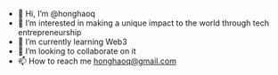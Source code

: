 - 👋 Hi, I’m @honghaoq
- 👀 I’m interested in making a unique impact to the world through tech entrepreneurship
- 🌱 I’m currently learning Web3
- 💞️ I’m looking to collaborate on it
- 📫 How to reach me honghaoq@gmail.com

<!---
honghaoq/honghaoq is a ✨ special ✨ repository because its `README.md` (this file) appears on your GitHub profile.
You can click the Preview link to take a look at your changes.
--->
